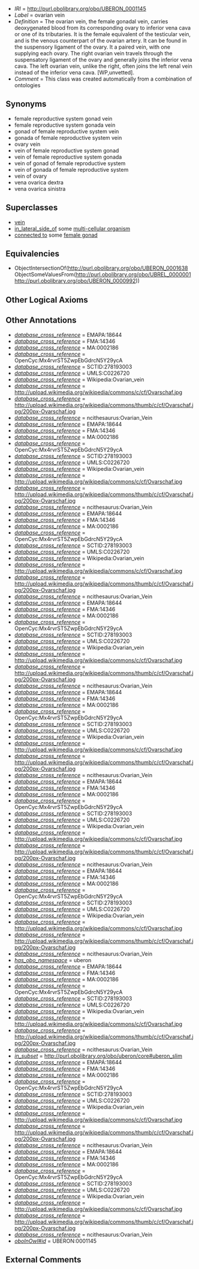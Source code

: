  * *IRI* = http://purl.obolibrary.org/obo/UBERON_0001145
 * *Label* = ovarian vein
 * *Definition* = The ovarian vein, the female gonadal vein, carries deoxygenated blood from its corresponding ovary to inferior vena cava or one of its tributaries. It is the female equivalent of the testicular vein, and is the venous counterpart of the ovarian artery. It can be found in the suspensory ligament of the ovary. It a paired vein, with one supplying each ovary. The right ovarian vein travels through the suspensatory ligament of the ovary and generally joins the inferior vena cava. The left ovarian vein, unlike the right, often joins the left renal vein instead of the inferior vena cava. [WP,unvetted].
 * *Comment* = This class was created automatically from a combination of ontologies

## Synonyms

 * female reproductive system gonad vein
 * female reproductive system gonada vein
 * gonad of female reproductive system vein
 * gonada of female reproductive system vein
 * ovary vein
 * vein of female reproductive system gonad
 * vein of female reproductive system gonada
 * vein of gonad of female reproductive system
 * vein of gonada of female reproductive system
 * vein of ovary
 * vena ovarica dextra
 * vena ovarica sinistra

## Superclasses

 * [vein](../../UBERON/38/UBERON_0001638.md)
 * [in_lateral_side_of](../../BSPO/26/BSPO_0000126.md) some [multi-cellular organism](../../UBERON/68/UBERON_0000468.md)
 * [connected to](../../UBREL/01/UBREL_0000001.md) some [female gonad](../../UBERON/92/UBERON_0000992.md)

## Equivalencies

 * ObjectIntersectionOf(<http://purl.obolibrary.org/obo/UBERON_0001638> ObjectSomeValuesFrom(<http://purl.obolibrary.org/obo/UBREL_0000001> <http://purl.obolibrary.org/obo/UBERON_0000992>))

## Other Logical Axioms


## Other Annotations

 * *[database_cross_reference](../../ef/oboInOwl#hasDbXref.md)* = EMAPA:18644
 * *[database_cross_reference](../../ef/oboInOwl#hasDbXref.md)* = FMA:14346
 * *[database_cross_reference](../../ef/oboInOwl#hasDbXref.md)* = MA:0002186
 * *[database_cross_reference](../../ef/oboInOwl#hasDbXref.md)* = OpenCyc:Mx4rvrST5ZwpEbGdrcN5Y29ycA
 * *[database_cross_reference](../../ef/oboInOwl#hasDbXref.md)* = SCTID:278193003
 * *[database_cross_reference](../../ef/oboInOwl#hasDbXref.md)* = UMLS:C0226720
 * *[database_cross_reference](../../ef/oboInOwl#hasDbXref.md)* = Wikipedia:Ovarian_vein
 * *[database_cross_reference](../../ef/oboInOwl#hasDbXref.md)* = http://upload.wikimedia.org/wikipedia/commons/c/cf/Ovarschaf.jpg
 * *[database_cross_reference](../../ef/oboInOwl#hasDbXref.md)* = http://upload.wikimedia.org/wikipedia/commons/thumb/c/cf/Ovarschaf.jpg/200px-Ovarschaf.jpg
 * *[database_cross_reference](../../ef/oboInOwl#hasDbXref.md)* = ncithesaurus:Ovarian_Vein
 * *[database_cross_reference](../../ef/oboInOwl#hasDbXref.md)* = EMAPA:18644
 * *[database_cross_reference](../../ef/oboInOwl#hasDbXref.md)* = FMA:14346
 * *[database_cross_reference](../../ef/oboInOwl#hasDbXref.md)* = MA:0002186
 * *[database_cross_reference](../../ef/oboInOwl#hasDbXref.md)* = OpenCyc:Mx4rvrST5ZwpEbGdrcN5Y29ycA
 * *[database_cross_reference](../../ef/oboInOwl#hasDbXref.md)* = SCTID:278193003
 * *[database_cross_reference](../../ef/oboInOwl#hasDbXref.md)* = UMLS:C0226720
 * *[database_cross_reference](../../ef/oboInOwl#hasDbXref.md)* = Wikipedia:Ovarian_vein
 * *[database_cross_reference](../../ef/oboInOwl#hasDbXref.md)* = http://upload.wikimedia.org/wikipedia/commons/c/cf/Ovarschaf.jpg
 * *[database_cross_reference](../../ef/oboInOwl#hasDbXref.md)* = http://upload.wikimedia.org/wikipedia/commons/thumb/c/cf/Ovarschaf.jpg/200px-Ovarschaf.jpg
 * *[database_cross_reference](../../ef/oboInOwl#hasDbXref.md)* = ncithesaurus:Ovarian_Vein
 * *[database_cross_reference](../../ef/oboInOwl#hasDbXref.md)* = EMAPA:18644
 * *[database_cross_reference](../../ef/oboInOwl#hasDbXref.md)* = FMA:14346
 * *[database_cross_reference](../../ef/oboInOwl#hasDbXref.md)* = MA:0002186
 * *[database_cross_reference](../../ef/oboInOwl#hasDbXref.md)* = OpenCyc:Mx4rvrST5ZwpEbGdrcN5Y29ycA
 * *[database_cross_reference](../../ef/oboInOwl#hasDbXref.md)* = SCTID:278193003
 * *[database_cross_reference](../../ef/oboInOwl#hasDbXref.md)* = UMLS:C0226720
 * *[database_cross_reference](../../ef/oboInOwl#hasDbXref.md)* = Wikipedia:Ovarian_vein
 * *[database_cross_reference](../../ef/oboInOwl#hasDbXref.md)* = http://upload.wikimedia.org/wikipedia/commons/c/cf/Ovarschaf.jpg
 * *[database_cross_reference](../../ef/oboInOwl#hasDbXref.md)* = http://upload.wikimedia.org/wikipedia/commons/thumb/c/cf/Ovarschaf.jpg/200px-Ovarschaf.jpg
 * *[database_cross_reference](../../ef/oboInOwl#hasDbXref.md)* = ncithesaurus:Ovarian_Vein
 * *[database_cross_reference](../../ef/oboInOwl#hasDbXref.md)* = EMAPA:18644
 * *[database_cross_reference](../../ef/oboInOwl#hasDbXref.md)* = FMA:14346
 * *[database_cross_reference](../../ef/oboInOwl#hasDbXref.md)* = MA:0002186
 * *[database_cross_reference](../../ef/oboInOwl#hasDbXref.md)* = OpenCyc:Mx4rvrST5ZwpEbGdrcN5Y29ycA
 * *[database_cross_reference](../../ef/oboInOwl#hasDbXref.md)* = SCTID:278193003
 * *[database_cross_reference](../../ef/oboInOwl#hasDbXref.md)* = UMLS:C0226720
 * *[database_cross_reference](../../ef/oboInOwl#hasDbXref.md)* = Wikipedia:Ovarian_vein
 * *[database_cross_reference](../../ef/oboInOwl#hasDbXref.md)* = http://upload.wikimedia.org/wikipedia/commons/c/cf/Ovarschaf.jpg
 * *[database_cross_reference](../../ef/oboInOwl#hasDbXref.md)* = http://upload.wikimedia.org/wikipedia/commons/thumb/c/cf/Ovarschaf.jpg/200px-Ovarschaf.jpg
 * *[database_cross_reference](../../ef/oboInOwl#hasDbXref.md)* = ncithesaurus:Ovarian_Vein
 * *[database_cross_reference](../../ef/oboInOwl#hasDbXref.md)* = EMAPA:18644
 * *[database_cross_reference](../../ef/oboInOwl#hasDbXref.md)* = FMA:14346
 * *[database_cross_reference](../../ef/oboInOwl#hasDbXref.md)* = MA:0002186
 * *[database_cross_reference](../../ef/oboInOwl#hasDbXref.md)* = OpenCyc:Mx4rvrST5ZwpEbGdrcN5Y29ycA
 * *[database_cross_reference](../../ef/oboInOwl#hasDbXref.md)* = SCTID:278193003
 * *[database_cross_reference](../../ef/oboInOwl#hasDbXref.md)* = UMLS:C0226720
 * *[database_cross_reference](../../ef/oboInOwl#hasDbXref.md)* = Wikipedia:Ovarian_vein
 * *[database_cross_reference](../../ef/oboInOwl#hasDbXref.md)* = http://upload.wikimedia.org/wikipedia/commons/c/cf/Ovarschaf.jpg
 * *[database_cross_reference](../../ef/oboInOwl#hasDbXref.md)* = http://upload.wikimedia.org/wikipedia/commons/thumb/c/cf/Ovarschaf.jpg/200px-Ovarschaf.jpg
 * *[database_cross_reference](../../ef/oboInOwl#hasDbXref.md)* = ncithesaurus:Ovarian_Vein
 * *[database_cross_reference](../../ef/oboInOwl#hasDbXref.md)* = EMAPA:18644
 * *[database_cross_reference](../../ef/oboInOwl#hasDbXref.md)* = FMA:14346
 * *[database_cross_reference](../../ef/oboInOwl#hasDbXref.md)* = MA:0002186
 * *[database_cross_reference](../../ef/oboInOwl#hasDbXref.md)* = OpenCyc:Mx4rvrST5ZwpEbGdrcN5Y29ycA
 * *[database_cross_reference](../../ef/oboInOwl#hasDbXref.md)* = SCTID:278193003
 * *[database_cross_reference](../../ef/oboInOwl#hasDbXref.md)* = UMLS:C0226720
 * *[database_cross_reference](../../ef/oboInOwl#hasDbXref.md)* = Wikipedia:Ovarian_vein
 * *[database_cross_reference](../../ef/oboInOwl#hasDbXref.md)* = http://upload.wikimedia.org/wikipedia/commons/c/cf/Ovarschaf.jpg
 * *[database_cross_reference](../../ef/oboInOwl#hasDbXref.md)* = http://upload.wikimedia.org/wikipedia/commons/thumb/c/cf/Ovarschaf.jpg/200px-Ovarschaf.jpg
 * *[database_cross_reference](../../ef/oboInOwl#hasDbXref.md)* = ncithesaurus:Ovarian_Vein
 * *[database_cross_reference](../../ef/oboInOwl#hasDbXref.md)* = EMAPA:18644
 * *[database_cross_reference](../../ef/oboInOwl#hasDbXref.md)* = FMA:14346
 * *[database_cross_reference](../../ef/oboInOwl#hasDbXref.md)* = MA:0002186
 * *[database_cross_reference](../../ef/oboInOwl#hasDbXref.md)* = OpenCyc:Mx4rvrST5ZwpEbGdrcN5Y29ycA
 * *[database_cross_reference](../../ef/oboInOwl#hasDbXref.md)* = SCTID:278193003
 * *[database_cross_reference](../../ef/oboInOwl#hasDbXref.md)* = UMLS:C0226720
 * *[database_cross_reference](../../ef/oboInOwl#hasDbXref.md)* = Wikipedia:Ovarian_vein
 * *[database_cross_reference](../../ef/oboInOwl#hasDbXref.md)* = http://upload.wikimedia.org/wikipedia/commons/c/cf/Ovarschaf.jpg
 * *[database_cross_reference](../../ef/oboInOwl#hasDbXref.md)* = http://upload.wikimedia.org/wikipedia/commons/thumb/c/cf/Ovarschaf.jpg/200px-Ovarschaf.jpg
 * *[database_cross_reference](../../ef/oboInOwl#hasDbXref.md)* = ncithesaurus:Ovarian_Vein
 * *[has_obo_namespace](../../ce/oboInOwl#hasOBONamespace.md)* = uberon
 * *[database_cross_reference](../../ef/oboInOwl#hasDbXref.md)* = EMAPA:18644
 * *[database_cross_reference](../../ef/oboInOwl#hasDbXref.md)* = FMA:14346
 * *[database_cross_reference](../../ef/oboInOwl#hasDbXref.md)* = MA:0002186
 * *[database_cross_reference](../../ef/oboInOwl#hasDbXref.md)* = OpenCyc:Mx4rvrST5ZwpEbGdrcN5Y29ycA
 * *[database_cross_reference](../../ef/oboInOwl#hasDbXref.md)* = SCTID:278193003
 * *[database_cross_reference](../../ef/oboInOwl#hasDbXref.md)* = UMLS:C0226720
 * *[database_cross_reference](../../ef/oboInOwl#hasDbXref.md)* = Wikipedia:Ovarian_vein
 * *[database_cross_reference](../../ef/oboInOwl#hasDbXref.md)* = http://upload.wikimedia.org/wikipedia/commons/c/cf/Ovarschaf.jpg
 * *[database_cross_reference](../../ef/oboInOwl#hasDbXref.md)* = http://upload.wikimedia.org/wikipedia/commons/thumb/c/cf/Ovarschaf.jpg/200px-Ovarschaf.jpg
 * *[database_cross_reference](../../ef/oboInOwl#hasDbXref.md)* = ncithesaurus:Ovarian_Vein
 * *[in_subset](../../et/oboInOwl#inSubset.md)* = http://purl.obolibrary.org/obo/uberon/core#uberon_slim
 * *[database_cross_reference](../../ef/oboInOwl#hasDbXref.md)* = EMAPA:18644
 * *[database_cross_reference](../../ef/oboInOwl#hasDbXref.md)* = FMA:14346
 * *[database_cross_reference](../../ef/oboInOwl#hasDbXref.md)* = MA:0002186
 * *[database_cross_reference](../../ef/oboInOwl#hasDbXref.md)* = OpenCyc:Mx4rvrST5ZwpEbGdrcN5Y29ycA
 * *[database_cross_reference](../../ef/oboInOwl#hasDbXref.md)* = SCTID:278193003
 * *[database_cross_reference](../../ef/oboInOwl#hasDbXref.md)* = UMLS:C0226720
 * *[database_cross_reference](../../ef/oboInOwl#hasDbXref.md)* = Wikipedia:Ovarian_vein
 * *[database_cross_reference](../../ef/oboInOwl#hasDbXref.md)* = http://upload.wikimedia.org/wikipedia/commons/c/cf/Ovarschaf.jpg
 * *[database_cross_reference](../../ef/oboInOwl#hasDbXref.md)* = http://upload.wikimedia.org/wikipedia/commons/thumb/c/cf/Ovarschaf.jpg/200px-Ovarschaf.jpg
 * *[database_cross_reference](../../ef/oboInOwl#hasDbXref.md)* = ncithesaurus:Ovarian_Vein
 * *[database_cross_reference](../../ef/oboInOwl#hasDbXref.md)* = EMAPA:18644
 * *[database_cross_reference](../../ef/oboInOwl#hasDbXref.md)* = FMA:14346
 * *[database_cross_reference](../../ef/oboInOwl#hasDbXref.md)* = MA:0002186
 * *[database_cross_reference](../../ef/oboInOwl#hasDbXref.md)* = OpenCyc:Mx4rvrST5ZwpEbGdrcN5Y29ycA
 * *[database_cross_reference](../../ef/oboInOwl#hasDbXref.md)* = SCTID:278193003
 * *[database_cross_reference](../../ef/oboInOwl#hasDbXref.md)* = UMLS:C0226720
 * *[database_cross_reference](../../ef/oboInOwl#hasDbXref.md)* = Wikipedia:Ovarian_vein
 * *[database_cross_reference](../../ef/oboInOwl#hasDbXref.md)* = http://upload.wikimedia.org/wikipedia/commons/c/cf/Ovarschaf.jpg
 * *[database_cross_reference](../../ef/oboInOwl#hasDbXref.md)* = http://upload.wikimedia.org/wikipedia/commons/thumb/c/cf/Ovarschaf.jpg/200px-Ovarschaf.jpg
 * *[database_cross_reference](../../ef/oboInOwl#hasDbXref.md)* = ncithesaurus:Ovarian_Vein
 * *[oboInOwl#id](../../id/oboInOwl#id.md)* = UBERON:0001145

## External Comments

